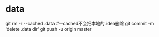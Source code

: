 # data
git rm -r --cached .data #--cached不会把本地的.idea删除
git commit -m 'delete .data dir'
git push -u origin master
